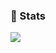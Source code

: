 ### :scroll: Stats
<img src="https://github-readme-stats.vercel.app/api/top-langs/?username=FeridAksahin&langs_count=8">




